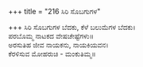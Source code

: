 +++
title = "216 ಸಿರಿ ಸೊಬಗುಗಳ"

+++
ಸಿರಿ ಸೊಬಗುಗಳ ಬೆದಕು, ಕೆಳೆ ಬಲುಮೆಗಳ ಬೆದಕು।  
ಪರಬೊಮ್ಮ ನಾಟಕದ ವೇಷಚೇಷ್ಟೆಗಳು॥  
ಅರಸುತಿಹ ಜೀವ ನಾಯಕನು, ನಾಯಕಿಯವನ।  
ಕೆರಳಿಸುವ ಮೋಹರುಚಿ - ಮಂಕುತಿಮ್ಮ॥  
